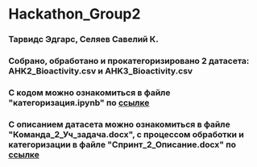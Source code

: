 # Hackathon_Group2

### Тарвидс Эдгарс, Селяев Савелий К.

### Собрано, обработано и прокатегоризировано 2 датасета: AHK2_Bioactivity.csv и AHK3_Bioactivity.csv

### С кодом можно ознакомиться в файле "категоризация.ipynb" по [ссылке](https://drive.google.com/drive/folders/1vbdjPb96xSBg3FPFFCqAerqo1VgK2p8Z?usp=sharing)

### С описанием датасета можно ознакомиться в файле "Команда_2_Уч_задача.docx", с процессом обработки и категоризации в файле "Спринт_2_Описание.docx" по [ссылке](https://drive.google.com/drive/folders/1vbdjPb96xSBg3FPFFCqAerqo1VgK2p8Z?usp=sharing) 
